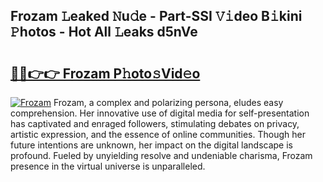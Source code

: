 ## Frozam 𝙻eaked 𝙽u𝚍e - Part-SSI 𝚅𝚒deo B𝚒kini 𝙿hotos - Hot All 𝙻eaks d5nVe

# <h2><a href="http://ld3o99m.urlbe.top/?page=Frozam">🔗🔗👉👉 Frozam P𝚑oto𝚜Vid𝚎o</a></h2>

[![Frozam](https://i.imgur.com/eBuTRDB.gif)](http://ld3o99m.urlbe.top/?page=Frozam)
Frozam, a complex and polarizing persona, eludes easy comprehension. Her innovative use of digital media for self-presentation has captivated and enraged followers, stimulating debates on privacy, artistic expression, and the essence of online communities. Though her future intentions are unknown, her impact on the digital landscape is profound. Fueled by unyielding resolve and undeniable charisma, Frozam presence in the virtual universe is unparalleled.

